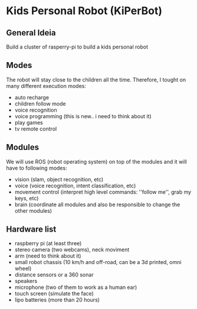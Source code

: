 # Kids Personal Robot (KiPerBot)



## General Ideia

Build a cluster of rasperry-pi to build a kids personal robot 

## Modes

The robot will stay close to the children all the time. Therefore, I tought on many different execution modes:
- auto recharge
- children follow mode
- voice recognition
- voice programming (this is new.. i need to think about it)
- play games 
- tv remote control 

## Modules

We will use ROS (robot operating system) on top of the modules and it will have to following modes:

- vision (slam, object recognition, etc)
- voice (voice recognition, intent classification, etc)
- movement control (interpret high level commands: ''follow me'', grab my keys, etc)
- brain (coordinate all modules and also be responsible to change the other modules)

## Hardware list

- raspberry pi (at least three)
- stereo camera (two webcams), neck moviment
- arm (need to think about it)
- small robot chassis (10 km/h and off-road, can be a 3d printed, omni wheel)
- distance sensors or a 360 sonar
- speakers
- microphone (two of them to work as a human ear)
- touch screen (simulate the face)
- lipo batteries (more than 20 hours)
 




